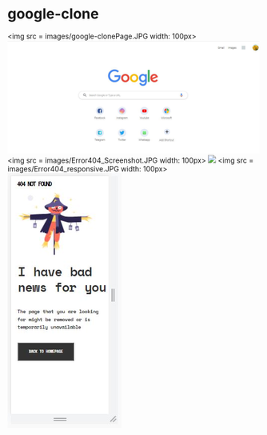 # google-clone
<img src = images/google-clonePage.JPG width: 100px>
![](images/google-clonePage.JPG)
<img src = images/Error404_Screenshot.JPG width: 100px>
![](images/Error404_Screenshot.JPGe.JPG)
<img src = images/Error404_responsive.JPG width: 100px>
![](images/Error404_responsive.JPG)
